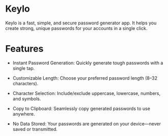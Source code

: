# Keylo
Keylo is a fast, simple, and secure password generator app. It helps you create strong, unique passwords for your accounts in a single click.
# Features
* Instant Password Generation: Quickly generate tough passwords with a single tap.

* Customizable Length: Choose your preferred password length (8–32 characters).

* Character Selection: Include/exclude uppercase, lowercase, numbers, and symbols.

* Copy to Clipboard: Seamlessly copy generated passwords to use anywhere.

* No Data Stored: Your passwords are generated on your device—never saved or transmitted.
